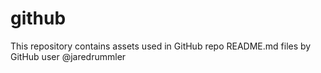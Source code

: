 # github
This repository contains assets used in GitHub repo README.md files by GitHub user @jaredrummler
